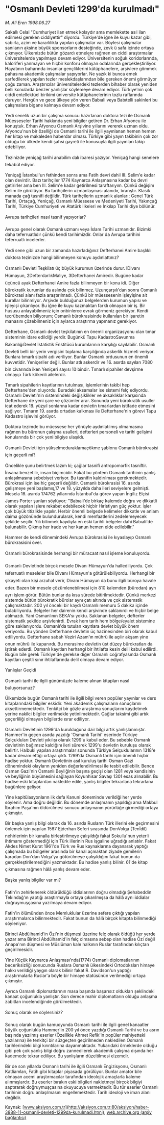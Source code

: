 # "Osmanlı Devleti 1299'da kurulmadı"

*M. Ali Eren 1998.06.27*

<font class="agenda2NewsSpot">
 Sakallı Celal "Cumhuriyet ilan etmek kolaydır ama memlekette asıl ilan edilmesi  gereken ciddiyettir" diyordu.
</font>
<font class="newsDetail">
 Türkiye'de iğne ile kuyu kazar gibi, sabırla, azim ve kararlılıkla yapılan çalışmalar var. Böylesi çalışmalar sanılanın aksine büyük sponsorların desteğinde, zevk ü safa içinde ortaya çıkmıyor. Ülkemizde bütün gözardı etmelere rağmen en ciddi araştırmalar üniversitelerde yapılmaya devam ediyor. Üniversitenin soğuk koridorlarında, kaloriferi yanmayan ve hiçbir konforu olmayan odalarında gerçekleştiriliyor. Hayatının baharında insanlar gençliklerini kütüphanelere, arşivlere gömmek pahasına akademik çalışmalar yapıyorlar. Ne yazık ki bunca emek sarfedilerek yapılan tezler meslekdaşlarından bile gereken önemi görmüyor çoğu zaman. Araştırıcılar üniversitelerdeki tezlerden bihaber olarak yeniden belli konularda benzer yanlışlar söylemeye devam ediyor. Türkiye'nin çok ciddi entellektüel birikimi üniversite kütüphanelerinin tozlu raflarında duruyor. Hergün ve gece ülkeye yön veren Babıali veya Babıtelli sakinleri bu çalışmalara bigane kalmaya devam ediyor.
 <br/>
 <br/>
 Yedi senelik uzun bir çalışma sonucu hazırlanan doktora tezi ile Osmanlı Müesseseler Tarihi hakkında yeni bilgiler getiren Dr. Erhan Afyoncu ile konuştuk. Erhan Afyoncu Osmanlı Arşivine yıllarını vererek uzman oldu. Afyoncu'nun bir özelliği de Osmanlı tarihi ile ilgili yayınlanan hemen hemen her kitap ve makaleden haberdar olması. Türkiye gibi yayın takibinin çok zor olduğu bir ülkede kendi şahsi gayreti ile konusuyla ilgili yayınları takip edebiliyor.
 <br/>
 <br/>
 Tezinizde yeniçağ tarihi anabilim dalı ibaresi yazıyor. Yeniçağ hangi senelere tekabül ediyor.
 <br/>
 <br/>
 Yeniçağ İstanbul'un fethinden sonra ama Fatih devri dahil III. Selim'e kadar olan devirdir. Bazı tarihçiler 1774 Kaynarca Anlaşmasına kadar bu devri getirirler ama ben III. Selim'e kadar getirilmesi taraftarıyım. Çünkü değişim Selim ile görülüyor. Bu tarihçilerin uzmanlaşması alanıdır, branştır. Klasik manada çağ tasnifi değildir. Türk tarihçilerin uzmanlık alanları; Genel Türk Tarihi, Ortaçağ, Yeniçağ, Osmanlı Müessese ve Medeniyeti Tarihi, Yakınçağ Tarihi, Türkiye Cumhuriyeti ve Atatürk İlkeleri ve İnkılap Tarihi diye bölünür.
 <br/>
 <br/>
 Avrupa tarihçileri nasıl tasnif yapıyorlar?
 <br/>
 <br/>
 Avrupa genel olarak Osmanlı uzmanı veya İslam Tarihi uzmanıdır. Bizimki daha teferruatlıdır çünkü kendi tarihimizdir. Onlar da Avrupa tarihini teferruatlı incelerler.
 <br/>
 <br/>
 Yedi sene gibi uzun bir zamanda hazırladığınız Defterhanei Amire başlıklı doktora tezinizde hangi bilinmeyen konuyu aydınlattınız?
 <br/>
 <br/>
 Osmanlı Devleti Teşkilatı üç büyük kurumun üzerinde durur. lDivanı Hümayun, 2DefterdarlıkMaliye, 3Defterhanei Amiredir. Bugüne kadar üçüncü ayak Defterhanei Amire fazla bilinmeyen bir konu idi. Diğer bürokratik kurumlar da aslında çok bilinmez. Uzunçarşılı'dan sonra Osmanlı bürokrasi alanı fazla araştırılmadı. Çünkü bir müessesenin işleyişine ait kurallar bilinmiyor. Arşivde bulduğunuz belgelerden kurumun yapısı ve işleyişi çıkarılıyor. Bu iğne ile kuyu kazmaktan farklı olmayan bir iş. Bir hususu anlayabilmeniz için onbinlerce evrak görmeniz gerekiyor. Kendi tecrübemden biliyorum; Osmanlı bürokrasisinde kullanılan bir işaretin manasını çözebilmeniz için aylarca araştırma yapmanız gerekiyor.
 <br/>
 <br/>
 Defterhane, Osmanlı devlet teşkilatının en önemli organizasyonu olan tımar sisteminin idare edildiği yerdir. Bugünkü Tapu KadastroSavunma BakanlığıDevlet İstatistik Enstitüsü kurumlarının karşılığı sayılabilir. Osmanlı Devleti belli bir yerin vergisini toplama karşılığında askerlik hizmeti veriyor. Bunlara tımarlı sipahi adı veriliyor. Bunlar Osmanlı ordusunun en önemli kuvvetidir. Yeniçeriler değil. Bunlar atlı askerdir ve 16. asırda sayıları 7080 bin civarında iken Yeniçeri sayısı 10 bindir. Tımarlı sipahiler devşirme olmayıp Türk kökenli ailelerdir.
 <br/>
 <br/>
 Tımarlı sipahilerin kayıtlarının tutulması, işlemlerinin takibi hep Defterhane'den oluyordu. Buradaki aksamalar ise sistemi felç ediyordu. Osmanlı Devleti'nin sistemindeki değişiklikler ve aksaklıklar karşısında Defterhane de yeni çare ve çözümler arar. Sonunda yeni bürokratik usuller icat ederek 18. yüzyıl sonlarına kadar devletin tımarlardan istifade etmesini sağlıyor. Tımarın 19. asırda ortadan kalkması ile Defterhane'nin görevi Tapu Kadastro işlevini görüyor.
 <br/>
 <br/>
 Doktora tezimde bu müessese her yönüyle aydınlatılmış olmamasına rağmen bu büronun çalışma usulleri, defterleri personeli ve tarihi gelişimi konularında bir çok yeni bilgiye ulaşıldı.
 <br/>
 <br/>
 Osmanlı Devleti için yükselmeduraklamaçökme şablonu Osmanlı bürokrasisi için geçerli mi?
 <br/>
 <br/>
 Öncelikle şunu belirtmek lazım ki; çağlar tasnifi antropomorfik tasniftir. İnsana benzetilir, insan biçimcidir. Fakat bu yöntem Osmanlı tarihinin yanlış anlaşılmasına sebebiyet veriyor. Bu tasnifin kaldırılması gerekmektedir. Bürokrasi için ise hiç geçerli değildir. Osmanlı bürokrasisi 16. asırda gelişmeye yeni başlamış,17 ve 18. yüzyılda daha ileri seviyelere gelmişti. Mesela 18. asırda 174762 yıllarında İstanbul'da görev yapan İngiliz Elçisi James Porter şunları söylüyor; ''Babıali'de birkaç kalemde doğru ve dikkatli olarak yapılan işlere rekabet edebilecek hiçbir Hıristiyan güç yoktur. İşler çok büyük titizlikle yapılır. Herbir önemli belgede kelimeler dikkatle ve anlam daima gözönünde bulundurularak, kendi menfaatlerini zedelemeyecek şekilde seçilir. Yılı bilinmek kaydıyla en eski tarihli belgeler dahi Babıali'de bulunabilir. Çıkmış her irade ve her kanun hemen elde edilebilir."
 <br/>
 <br/>
 Hammer de kendi dönemindeki Avrupa bürokrasisi ile kıyaslayıp Osmanlı bürokrasisini över.
 <br/>
 <br/>
 Osmanlı bürokrasisinde herhangi bir müracaat nasıl işleme konuluyordu.
 <br/>
 <br/>
 Osmanlı Devletinde birçok mesele Divanı Hümayun'da hallediliyordu. Çok teferruatlı meseleler bile Divanı Hümayun'a götürülebiliyordu. Herhangi bir şikayeti olan kişi arzuhal verir, Divanı Hümayun da bunu ilgili büroya havale eder. Bazen bir mesele çözümlenebilmesi için 810 kalemden (bürodan) ayrı ayrı işlem görür. Bütün bunlar da kısa sürede bitirilmektedir. Çünkü merkezi sistemde bütün bürokratik bürolar aynı çatı altında ve çok sistematik çalışmaktadır. 200 yıl önceki bir kaydı Osmanlı memuru 5 dakika içinde bulabiliyordu. Belgeler her dairenin kendi arşivinde saklanırdı ve hiçbir belge atılmazdı. Yani Osmanlının SEKA'sı yoktu. Saklanan belgeler, defterler sistematik şekilde arşivlenirdi. Evrak hem tarih hem bölge/eyalet sistemine göre saklanıyordu. Osmanlı'da tutulan kayıtlara devlet büyük önem veriyordu. Bu yönden Defterhane devletin üç hazinesinden biri olarak kabul ediliyordu. Defterhane sabah Veziri Azam'ın mührü ile açılır akşam yine onun mührü ile kapanırdı. Bu merasime devletin üst düzey bürokratları da iştirak ederdi. Osmanlı kayıtları herhangi bir ihtilafta kesin delil kabul edilirdi. Bugün bile gerek Türkiye'de gerekse diğer Osmanlı coğrafyasında Osmanlı kayıtları çeşitli sınır ihtilaflarında delil olmaya devam ediyor.
 <br/>
 <br/>
 Yanlışlar Geçidi
 <br/>
 <br/>
 Osmanlı tarihi ile ilgili günümüzde kaleme alınan kitapları nasıl buluyorsunuz?
 <br/>
 <br/>
 Ülkemizde bugün Osmanlı tarihi ile ilgili bilgi veren popüler yayınlar ve ders kitaplarındaki bilgiler eskidir. Yeni akademik çalışmaların sonuçlarını aksettirmemektedir. Tenkitçi bir gözle araştırma sonuçlarını kaydetmek yerine nakilci bilgiler verilmekle yetinilmektedir.         Çağlar taksimi gibi artık geçerliliği olmayan bilgilerde ısrar ediliyor.
 <br/>
 <br/>
 Osmanlı Devletinin 1299'da kurulduğuna dair bilgi artık yanlışlanmıştır. Hammer'in geçen asırda yazdığı 'Osmanlı Tarihi' eserinde Türkiye Selçukluları Devleti yıkılışı olarak 1299'u kabul eder. Bu sebeble Osmanlı devletinin bağımsız kaldığını ileri sürerek 1299'u devletin kuruluşu olarak belirtir. Halbuki yapılan araştırmalar sonunda Türkiye Selçuklularının 1318'e kadar devam ettiği ortaya çıktı. 1299'da Osmanlı tarihi için önemli hiçbir hadise yoktur. Osmanlı Devletinin asıl kuruluş tarihi Osman Gazi dönemindeki olayların yeniden değerlendirilmesi ile tesbit edilebilir. Bence Osman Gazi'nin Osmanlı Beyliğinin başına geçişi olan 1281 veya kendisinin ve beyliğinin büyümesini sağlayan Koyunhisar Savaşı 1301 esas alınabilir. Bu hadise eski kitaplardan nakledile edile, yanlış bilgiler tekrarlana tekrarlana bugünlere geliyor.
 <br/>
 <br/>
 Yine kapitülasyonların ilk defa Kanuni döneminde verildiği her yerde söylenir. Ama doğru değildir. Bu dönemde anlaşmanın yapıldığı ama Makbul İbrahim Paşa'nın öldürülmesi sonucu anlaşmanın yürürlüğe girmediği ortaya çıkmıştır.
 <br/>
 <br/>
 Bir başka yanlış bilgi olarak da 16. asırda Rusların Türk illerini ele geçirmesini önlemek için yapılan 1567 Ejderhan Seferi sırasında DonVolga (Tenİdil) nehirlerinin bir kanalla birleştirilmeye çalışıldığı fakat Sokullu'nun yeterli ihtimamı göstermediği için Türk illerinin Rus işgaline uğradığı anlatılır. Fakat Akdes Nimet Kurat 1961'de Türk ve Rus kaynaklarına dayanarak yaptığı çalışmada bu bölgeler arasında bir kanal açmaktan ziyade gemilerin karadan Don'dan Volga'ya götürülmeye çalışıldığını fakat bunun da gerçekleştirilemediğini yazmaktadır. Bu hadise yanlış bilinir. 61'de kitap çıkmasına rağmen hâlâ yanlış devam eder.
 <br/>
 <br/>
 Başka yanlış bilgiler var mı?
 <br/>
 <br/>
 Fatih'in zehirlenerek öldürüldüğü iddialarının doğru olmadığı Şehabeddin Tekindağ'ın yaptığı araştırmayla ortaya çıkarılmışsa da hâlâ aynı iddialar doğruymuşçasına yazılmaya devam ediyor.
 <br/>
 <br/>
 Fatih'in ölümünden önce Memluklular üzerine sefere çıktığı yapılan araştırmalarca bilinmektedir. Fakat bunun da hâlâ birçok kitapta bilinmediği söyleniyor.
 <br/>
 <br/>
 Birinci Abdülhamid'in Özi'nin düşmesi üzerine felç olarak öldüğü her yerde yazar ama Birinci Abdülhamid'in felç olmasına sebep olan hadise Özi değil Anapa'nın düşmesi ve Müslüman kale halkının Ruslar tarafından kılıçtan geçirilmesidir.
 <br/>
 <br/>
 Yine Küçük Kaynarca Anlaşması'nda(1774) Osmanlı diplomatlarının beceriksizliği sonucunda Ruslara Osmanlı ülkesindeki Ortodoksları himaye hakkı verildiği yaygın olarak bilinir fakat R. Davidson'un yaptığı araştırmalarla Ruslar'a böyle bir himaye statüsünün verilmediği ortaya çıkmıştır.
 <br/>
 <br/>
 Ayrıca Osmanlı diplomatlarının masa başında başarısız oldukları şeklindeki kanaat çoğunlukla yanlıştır. Son derece mahir diplomatların olduğu anlaşma zabıtları incelendiğinde görülmektedir.
 <br/>
 <br/>
 Sonuç olarak ne söylersiniz?
 <br/>
 <br/>
 Sonuç olarak bugün kamuoyunda Osmanlı tarihi ile ilgili genel kanaatler büyük çoğunlukla Hammer'in 200 yıl önce yazdığı Osmanlı Tarihi ve bu asrın başında yazılmış eserler (Özellikle Ahmet Refik'in popüler mahiyetteki yazılarına) ile tenkitçi bir süzgeçten geçirilmeden nakledilen Osmanlı tarihlerindeki bilgi kırıntılarına dayanmaktadır. Yukarıdaki örneklerde olduğu gibi pek çok yanlış bilgi doğru zannedilerek akademik çalışma dışında her kademede tekrar ediliyor. Bu yanlışların düzeltilmesi elzemdir.
 <br/>
 <br/>
 Bir de son yıllarda Osmanlı tarihi ile ilgili Osmanlı Engizisyonu, Osmanlı Katliamları, Fatih gibi kitaplar piyasada görülüyor. Bunlar amatör bile olmayan acemi araştırmacılar tarafından ideolojik amaçlarla kaleme alınmışlardır. Bu eserler bırakın eski bilgileri nakletmeyi birçok bilgiyi saptırarak doğruymuşçasına okuyucuya vermektedir. Bu tür eserler Osmanlı tarihinin doğru anlaşılmasını engellemektedir. Tarih ideoloji ve iman alanı değildir.
 <br/>
</font>

Kaynak: [www.aksiyon.com.tr](http://aksiyon.com.tr:80/aksiyon/haber-3888-11-osmanli-devleti-1299da-kurulmadi.html), [web.archive.org (arşiv bağlantısı)](http://web.archive.org/web/20110109041605/http://aksiyon.com.tr:80/aksiyon/haber-3888-11-osmanli-devleti-1299da-kurulmadi.html)
